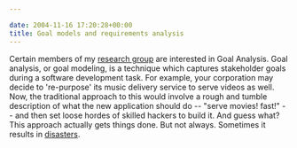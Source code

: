 ```yaml
---

date: 2004-11-16 17:20:28+00:00
title: Goal models and requirements analysis
---
```


Certain members of my [research group](http://www.bul.utoronto.ca/labs-km.html) are interested in Goal Analysis.  Goal analysis, or goal modeling, is a technique which captures stakeholder goals during a software development task.  For example, your corporation may decide to 're-purpose' its music delivery service to serve videos as well.  Now, the traditional approach to this would involve a rough and tumble description of what the new application should do -- "serve movies!  fast!" -- and then set loose hordes of skilled hackers to build it.  And guess what?  This approach actually gets things done.  But not always.  Sometimes it results in [disasters](http://www.cfc.gc.ca/default_e.asp).
